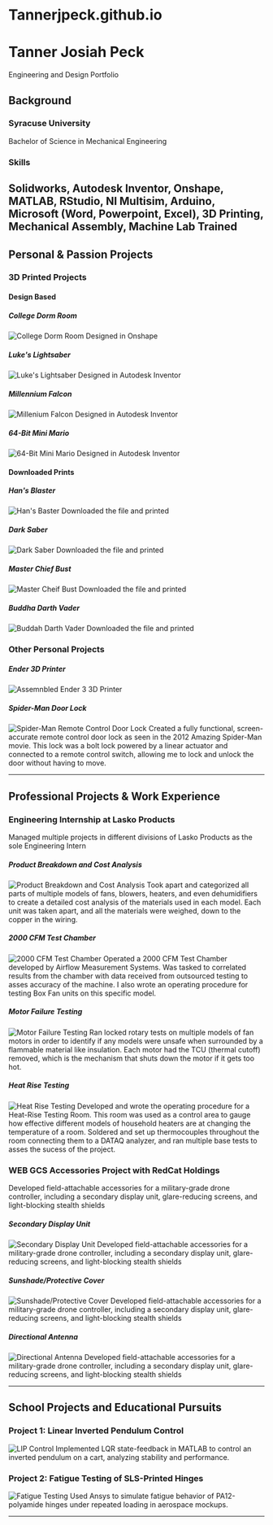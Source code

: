 # Tannerjpeck.github.io
# Tanner Josiah Peck
Engineering and Design Portfolio

## Background 

### Syracuse University
Bachelor of Science in Mechanical Engineering
### Skills
Solidworks, Autodesk Inventor, Onshape, MATLAB, RStudio, NI Multisim, Arduino, Microsoft (Word, Powerpoint, Excel), 
3D Printing, Mechanical Assembly, Machine Lab Trained
---

## Personal & Passion Projects

### 3D Printed Projects

#### Design Based 

##### College Dorm Room
![College Dorm Room](/images/room.jpg)
Designed in Onshape
##### Luke's Lightsaber
![Luke's Lightsaber](/images/luke-lightsaber.jpg)
Designed in Autodesk Inventor 
##### Millennium Falcon
![Millenium Falcon](/images/falcon.jpg)
Designed in Autodesk Inventor 
##### 64-Bit Mini Mario
![64-Bit Mini Mario](/images/mario.jpg)
Designed in Autodesk Inventor 


#### Downloaded Prints

##### Han's Blaster
![Han's Baster](/images/blaster.jpg)
Downloaded the file and printed
##### Dark Saber
![Dark Saber](/images/dark-saber.jpg)
Downloaded the file and printed 
##### Master Chief Bust
![Master Cheif Bust](/images/mc-bust.jpg)
Downloaded the file and printed 
##### Buddha Darth Vader
![Buddah Darth Vader](/images/darth-vader.jpg)
Downloaded the file and printed 

### Other Personal Projects

##### Ender 3D Printer 
![Assemnbled Ender 3 3D Printer](/images/door-lock.jpg)
##### Spider-Man Door Lock
![Spider-Man Remote Control Door Lock](/images/door-lock.jpg)
Created a fully functional, screen-accurate remote control door lock as seen in the 2012 Amazing Spider-Man movie. This lock was a bolt lock powered by a linear actuator and connected to a remote control switch, allowing me to lock and unlock the door without having to move. 

---

## Professional Projects & Work Experience 

### Engineering Internship at Lasko Products
Managed multiple projects in different divisions of Lasko Products as the sole Engineering Intern

##### Product Breakdown and Cost Analysis
![Product Breakdown and Cost Analysis](/images/door-lock.jpg)
Took apart and categorized all parts of multiple models of fans, blowers, heaters, and even dehumidifiers to create a detailed cost analysis of the materials used in each model. Each unit was taken apart, and all the materials were weighed, down to the copper in the wiring. 
##### 2000 CFM Test Chamber
![2000 CFM Test Chamber](/images/door-lock.jpg)
Operated a 2000 CFM Test Chamber developed by Airflow Measurement Systems. Was tasked to correlated results from the chamber with data received from outsourced testing to asses accuracy of the machine. I also wrote an operating procedure for testing Box Fan units on this specific model.
##### Motor Failure Testing
![Motor Failure Testing](/images/door-lock.jpg)
Ran locked rotary tests on multiple models of fan motors in order to identify if any models were unsafe when surrounded by a flammable material like insulation. Each motor had the TCU (thermal cutoff) removed, which is the mechanism that shuts down the motor if it gets too hot. 
##### Heat Rise Testing
![Heat Rise Testing](/images/door-lock.jpg)
Developed and wrote the operating procedure for a Heat-Rise Testing Room. This room was used as a control area to gauge how effective different models of household heaters are at changing the temperature of a room. Soldered and set up thermocouples throughout the room connecting them to a DATAQ analyzer, and ran multiple base tests to asses the sucess of the project.


### WEB GCS Accessories Project with RedCat Holdings 
Developed field-attachable accessories for a military-grade drone controller, including a secondary display unit, glare-reducing screens, and light-blocking stealth shields

##### Secondary Display Unit
![Secondary Display Unit](/images/teal2-accessories.jpg)
Developed field-attachable accessories for a military-grade drone controller, including a secondary display unit, glare-reducing screens, and light-blocking stealth shields

##### Sunshade/Protective Cover
![Sunshade/Protective Cover](/images/teal2-accessories.jpg)
Developed field-attachable accessories for a military-grade drone controller, including a secondary display unit, glare-reducing screens, and light-blocking stealth shields

##### Directional Antenna
![Directional Antenna](/images/teal2-accessories.jpg)
Developed field-attachable accessories for a military-grade drone controller, including a secondary display unit, glare-reducing screens, and light-blocking stealth shields

---

## School Projects and Educational Pursuits 

### Project 1: Linear Inverted Pendulum Control
![LIP Control](/images/lip.jpg)
Implemented LQR state-feedback in MATLAB to control an inverted pendulum on a cart, analyzing stability and performance.

### Project 2: Fatigue Testing of SLS-Printed Hinges
![Fatigue Testing](/images/fatigue.jpg)
Used Ansys to simulate fatigue behavior of PA12-polyamide hinges under repeated loading in aerospace mockups.

---
